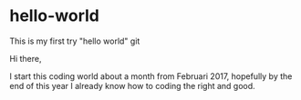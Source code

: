 # hello-world
This is my first try "hello world" git

Hi there,

I start this coding world about a month from Februari 2017, 
hopefully by the end of this year I already know how to coding the right and good.
